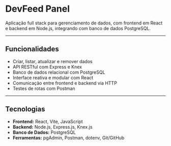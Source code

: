 # DevFeed Panel

Aplicação full stack para gerenciamento de dados, com frontend em React e backend em Node.js, integrando com banco de dados PostgreSQL.

---

## Funcionalidades

- Criar, listar, atualizar e remover dados
- API RESTful com Express e Knex
- Banco de dados relacional com PostgreSQL
- Interface reativa e modular com React
- Comunicação entre frontend e backend via HTTP
- Testes de rotas com Postman

---

## Tecnologias

- **Frontend:** React, Vite, JavaScript
- **Backend:** Node.js, Express.js, Knex.js
- **Banco de Dados:** PostgreSQL
- **Ferramentas:** pgAdmin, Postman, dotenv, Git/GitHub
